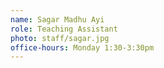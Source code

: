 ```yaml
---
name: Sagar Madhu Ayi
role: Teaching Assistant
photo: staff/sagar.jpg
office-hours: Monday 1:30-3:30pm
---
```


